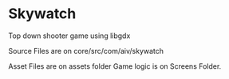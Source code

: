 # Skywatch
Top down shooter game using libgdx

Source Files are on
core/src/com/aiv/skywatch

Asset Files are on assets folder
Game logic is on Screens Folder.
